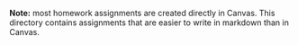 **Note:** most homework assignments are created directly in Canvas.  This directory contains assignments that are easier to write in markdown than in Canvas.